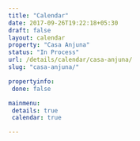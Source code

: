 ```yaml
---
title: "Calendar"
date: 2017-09-26T19:22:18+05:30
draft: false
layout: calendar
property: "Casa Anjuna"
status: "In Process"
url: /details/calendar/casa-anjuna/
slug: "casa-anjuna/"

propertyinfo:
 done: false

mainmenu:
 details: true
 calendar: true

---
```


